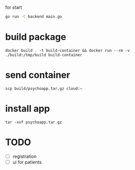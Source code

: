 for start 
```bash
go run -C backend main.go
```

# build package
```
docker build . -t build-container && docker run --rm -v ./build:/tmp/build build-container
```

# send container
```
scp build/psychoapp.tar.gz cloud:~
```

# install app
```
tar -xvf psychoapp.tar.gz
```

# TODO
- [ ] registration
- [ ] ui for patients
